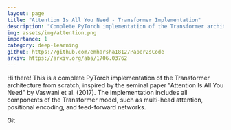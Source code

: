 ```yaml
---
layout: page
title: "Attention Is All You Need - Transformer Implementation"
description: "Complete PyTorch implementation of the Transformer architecture"
img: assets/img/attention.png
importance: 1
category: deep-learning
github: https://github.com/emharsha1812/Paper2sCode
arxiv: https://arxiv.org/abs/1706.03762
---
```



Hi there! This is a complete PyTorch implementation of the Transformer architecture from scratch, inspired by the seminal paper "Attention Is All You Need" by Vaswani et al. (2017). The implementation includes all components of the Transformer model, such as multi-head attention, positional encoding, and feed-forward networks.


Git